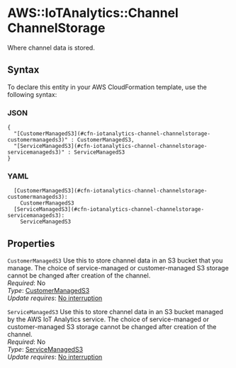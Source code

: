 # AWS::IoTAnalytics::Channel ChannelStorage<a name="aws-properties-iotanalytics-channel-channelstorage"></a>

Where channel data is stored\.

## Syntax<a name="aws-properties-iotanalytics-channel-channelstorage-syntax"></a>

To declare this entity in your AWS CloudFormation template, use the following syntax:

### JSON<a name="aws-properties-iotanalytics-channel-channelstorage-syntax.json"></a>

```
{
  "[CustomerManagedS3](#cfn-iotanalytics-channel-channelstorage-customermanageds3)" : CustomerManagedS3,
  "[ServiceManagedS3](#cfn-iotanalytics-channel-channelstorage-servicemanageds3)" : ServiceManagedS3
}
```

### YAML<a name="aws-properties-iotanalytics-channel-channelstorage-syntax.yaml"></a>

```
  [CustomerManagedS3](#cfn-iotanalytics-channel-channelstorage-customermanageds3): 
    CustomerManagedS3
  [ServiceManagedS3](#cfn-iotanalytics-channel-channelstorage-servicemanageds3): 
    ServiceManagedS3
```

## Properties<a name="aws-properties-iotanalytics-channel-channelstorage-properties"></a>

`CustomerManagedS3`  <a name="cfn-iotanalytics-channel-channelstorage-customermanageds3"></a>
Use this to store channel data in an S3 bucket that you manage\. The choice of service\-managed or customer\-managed S3 storage cannot be changed after creation of the channel\.  
*Required*: No  
*Type*: [CustomerManagedS3](aws-properties-iotanalytics-channel-customermanageds3.md)  
*Update requires*: [No interruption](https://docs.aws.amazon.com/AWSCloudFormation/latest/UserGuide/using-cfn-updating-stacks-update-behaviors.html#update-no-interrupt)

`ServiceManagedS3`  <a name="cfn-iotanalytics-channel-channelstorage-servicemanageds3"></a>
Use this to store channel data in an S3 bucket managed by the AWS IoT Analytics service\. The choice of service\-managed or customer\-managed S3 storage cannot be changed after creation of the channel\.  
*Required*: No  
*Type*: [ServiceManagedS3](aws-properties-iotanalytics-channel-servicemanageds3.md)  
*Update requires*: [No interruption](https://docs.aws.amazon.com/AWSCloudFormation/latest/UserGuide/using-cfn-updating-stacks-update-behaviors.html#update-no-interrupt)
